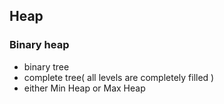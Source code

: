 ## Heap

### Binary heap
- binary tree
- complete tree( all levels are completely filled )
- either Min Heap or Max Heap
